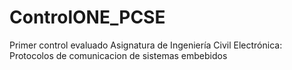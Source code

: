 # ControlONE_PCSE
Primer control evaluado Asignatura de Ingeniería Civil Electrónica: Protocolos de comunicacion de sistemas embebidos
